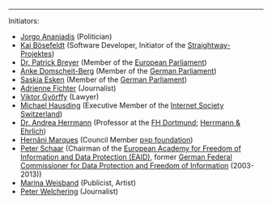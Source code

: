 ---
Initiators:

   * [Jorgo Ananiadis](https://www.jorgo.com/) (Politician)
   * [Kai Bösefeldt](https://twitter.com/kbosefeldt) (Software Developer, Initiator of the [Straightway-Projektes](https://straightway.github.io))
   * [Dr. Patrick Breyer](https://www.patrick-breyer.de) (Member of the [European Parliament](https://www.europarl.europa.eu))
   * [Anke Domscheit-Berg](https://mdb.anke.domscheit-berg.de) (Member of the [German Parliament](https://www.bundestag.de))
   * [Saskia Esken](https://www.saskiaesken.de) (Member of the [German Parliament](https://www.bundestag.de))
   * [Adrienne Fichter](https://www.republik.ch/~adriennefichter) (Journalist)
   * [Viktor Györffy](https://www.psg-law.ch/partner/lic._iur._viktor_gyoerffy.html) (Lawyer)
   * [Michael Hausding](https://twitter.com/mhausding) (Executive Member of the [Internet Society Switzerland](https://www.isoc.ch))
   * [Dr. Andrea Herrmann](https://www.fh-dortmund.de/herrmann) (Professor at the [FH Dortmund](https://www.fh-dortmund.de); [Herrmann & Ehrlich](http://www.herrmann-ehrlich.de))
   * [Hernâni Marques](https://vecirex.net) (Council Member [p≡p foundation](https://pep.foundation))
   * [Peter Schaar](https://peter-schaar.de) (Chairman of the [European Academy for Freedom of Information and Data Protection (EAID)](https://www.eaid-berlin.de), former [German Federal Commissioner for Data Protection and Freedom of Information](https://www.bfdi.bund.de) (2003-2013))
   * [Marina Weisband](https://twitter.com/afelia) (Publicist, Artist)
   * [Peter Welchering](https://www.welchering.de) (Journalist)
